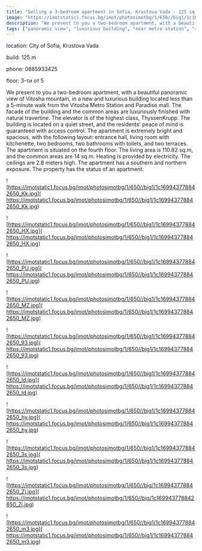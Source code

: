 ```yaml
---
title: "Selling a 3-bedroom apartment in Sofia, Krastova Vada - 125 sq.m / 284,999 EUR :: imot.bg Ad"
image: "https://imotstatic1.focus.bg/imot/photosimotbg/1/650//big1/1c169943778842650_Yj.jpg"
description: "We present to you a two-bedroom apartment, with a beautiful panoramic view of Vitosha mountain, in a new and luxurious building located less than a 5-minute walk from the Vitosha Metro Station and Paradise mall. The facade of the building and the common areas are luxuriously finished with natural travertine. The elevator is of the highest class, ThyssenKrupp. The building is located on a quiet street, and the residents' peace of mind is guaranteed with access control. The apartment is extremely bright and spacious, with the following layout: entrance hall, living room with kitchenette, two bedrooms, two bathrooms with toilets, and two terraces. The apartment is situated on the fourth floor. The living area is 110.82 sq.m, and the common areas are 14 sq.m. Heating is provided by electricity. The ceilings are 2.8 meters high. The apartment has a southern and northern exposure. The property has the status of an apartment."
tags: ["panoramic view", "luxurious building", "near metro station", "spacious", "high-class elevator"]
---
```


location: City of Sofia, Krustova Vada

build: 125 m

phone: 0885933425

floor: 3-ти от 5

We present to you a two-bedroom apartment, with a beautiful panoramic view of Vitosha mountain, in a new and luxurious building located less than a 5-minute walk from the Vitosha Metro Station and Paradise mall. The facade of the building and the common areas are luxuriously finished with natural travertine. The elevator is of the highest class, ThyssenKrupp. The building is located on a quiet street, and the residents' peace of mind is guaranteed with access control. The apartment is extremely bright and spacious, with the following layout: entrance hall, living room with kitchenette, two bedrooms, two bathrooms with toilets, and two terraces. The apartment is situated on the fourth floor. The living area is 110.82 sq.m, and the common areas are 14 sq.m. Heating is provided by electricity. The ceilings are 2.8 meters high. The apartment has a southern and northern exposure. The property has the status of an apartment.


![https://imotstatic1.focus.bg/imot/photosimotbg/1/650//big1/1c169943778842650_Kk.jpg]( https://imotstatic1.focus.bg/imot/photosimotbg/1/650//big1/1c169943778842650_Kk.jpg)


![https://imotstatic1.focus.bg/imot/photosimotbg/1/650//big1/1c169943778842650_HX.jpg]( https://imotstatic1.focus.bg/imot/photosimotbg/1/650//big1/1c169943778842650_HX.jpg)


![https://imotstatic1.focus.bg/imot/photosimotbg/1/650//big1/1c169943778842650_PU.jpg]( https://imotstatic1.focus.bg/imot/photosimotbg/1/650//big1/1c169943778842650_PU.jpg)


![https://imotstatic1.focus.bg/imot/photosimotbg/1/650//big1/1c169943778842650_MZ.jpg]( https://imotstatic1.focus.bg/imot/photosimotbg/1/650//big1/1c169943778842650_MZ.jpg)


![https://imotstatic1.focus.bg/imot/photosimotbg/1/650//big1/1c169943778842650_93.jpg]( https://imotstatic1.focus.bg/imot/photosimotbg/1/650//big1/1c169943778842650_93.jpg)


![https://imotstatic1.focus.bg/imot/photosimotbg/1/650//big1/1c169943778842650_ld.jpg]( https://imotstatic1.focus.bg/imot/photosimotbg/1/650//big1/1c169943778842650_ld.jpg)


![https://imotstatic1.focus.bg/imot/photosimotbg/1/650//big1/1c169943778842650_hy.jpg]( https://imotstatic1.focus.bg/imot/photosimotbg/1/650//big1/1c169943778842650_hy.jpg)


![https://imotstatic1.focus.bg/imot/photosimotbg/1/650//big1/1c169943778842650_3s.jpg]( https://imotstatic1.focus.bg/imot/photosimotbg/1/650//big1/1c169943778842650_3s.jpg)


![https://imotstatic1.focus.bg/imot/photosimotbg/1/650//big/1c169943778842650_Zj.jpg]( https://imotstatic1.focus.bg/imot/photosimotbg/1/650//big/1c169943778842650_Zj.jpg)


![https://imotstatic1.focus.bg/imot/photosimotbg/1/650//big1/1c169943778842650_m3.jpg]( https://imotstatic1.focus.bg/imot/photosimotbg/1/650//big1/1c169943778842650_m3.jpg)


